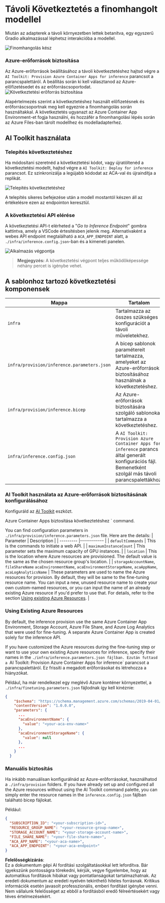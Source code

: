# Távoli Következtetés a finomhangolt modellel

Miután az adapterek a távoli környezetben lettek betanítva, egy egyszerű Gradio alkalmazással léphetsz interakcióba a modellel.

![Finomhangolás kész](../../../../../translated_images/log-finetuning-res.4b3ee593f24d3096742d09375adade22b217738cab93bc1139f224e5888a1cbf.hu.png)

### Azure-erőforrások biztosítása
Az Azure-erőforrások beállításához a távoli következtetéshez hajtsd végre a `AI Toolkit: Provision Azure Container Apps for inference` parancsot a parancspalettáról. A beállítás során ki kell választanod az Azure-előfizetésedet és az erőforráscsoportodat.  
![Következtetési erőforrás biztosítása](../../../../../translated_images/command-provision-inference.b294f3ae5764ab45b83246d464ad5329b0de20cf380f75a699b4cc6b5495ca11.hu.png)

Alapértelmezés szerint a következtetéshez használt előfizetésnek és erőforráscsoportnak meg kell egyeznie a finomhangolás során használtakkal. A következtetés ugyanazt az Azure Container App Environment-et fogja használni, és hozzáfér a finomhangolási lépés során az Azure Files-ban tárolt modellhez és modelladapterhez.

## AI Toolkit használata

### Telepítés következtetéshez  
Ha módosítani szeretnéd a következtetési kódot, vagy újratöltenéd a következtetési modellt, hajtsd végre a `AI Toolkit: Deploy for inference` parancsot. Ez szinkronizálja a legújabb kódodat az ACA-val és újraindítja a replikát.

![Telepítés következtetéshez](../../../../../translated_images/command-deploy.cb6508c973d6257e649aa4f262d3c170a374da3e9810a4f3d9e03935408a592b.hu.png)

A telepítés sikeres befejezése után a modell mostantól készen áll az értékelésre ezen az endpointon keresztül.

### A következtetési API elérése

A következtetési API-t elérheted a "*Go to Inference Endpoint*" gombra kattintva, amely a VSCode értesítésben jelenik meg. Alternatívaként a webes API endpoint megtalálható a `ACA_APP_ENDPOINT` alatt, a `./infra/inference.config.json`-ban és a kimeneti panelen.

![Alkalmazás végpontja](../../../../../translated_images/notification-deploy.00f4267b7aa6a18cfaaec83a7831b5d09311d5d96a70bb4c9d651ea4a41a8af7.hu.png)

> **Megjegyzés:** A következtetési végpont teljes működőképessége néhány percet is igénybe vehet.

## A sablonhoz tartozó következtetési komponensek

| Mappa | Tartalom |
| ------ |--------- |
| `infra` | Tartalmazza az összes szükséges konfigurációt a távoli műveletekhez. |
| `infra/provision/inference.parameters.json` | A bicep sablonok paramétereit tartalmazza, amelyeket az Azure-erőforrások biztosításához használnak a következtetéshez. |
| `infra/provision/inference.bicep` | Az Azure-erőforrások biztosítására szolgáló sablonokat tartalmazza a következtetéshez. |
| `infra/inference.config.json` | A `AI Toolkit: Provision Azure Container Apps for inference` parancs által generált konfigurációs fájl. Bemenetként szolgál más távoli parancspalettákhoz. |

### AI Toolkit használata az Azure-erőforrások biztosításának konfigurálásához
Konfiguráld az [AI Toolkit](https://marketplace.visualstudio.com/items?itemName=ms-windows-ai-studio.windows-ai-studio) eszközt.

Azure Container Apps biztosítása következtetéshez ` command.

You can find configuration parameters in `./infra/provision/inference.parameters.json` file. Here are the details:
| Parameter | Description |
| --------- |------------ |
| `defaultCommands` | This is the commands to initiate a web API. |
| `maximumInstanceCount` | This parameter sets the maximum capacity of GPU instances. |
| `location` | This is the location where Azure resources are provisioned. The default value is the same as the chosen resource group's location. |
| `storageAccountName`, `fileShareName` `acaEnvironmentName`, `acaEnvironmentStorageName`, `acaAppName`,  `acaLogAnalyticsName` | These parameters are used to name the Azure resources for provision. By default, they will be same to the fine-tuning resource name. You can input a new, unused resource name to create your own custom-named resources, or you can input the name of an already existing Azure resource if you'd prefer to use that. For details, refer to the section [Using existing Azure Resources](../../../../../md/01.Introduction/03). |

### Using Existing Azure Resources

By default, the inference provision use the same Azure Container App Environment, Storage Account, Azure File Share, and Azure Log Analytics that were used for fine-tuning. A separate Azure Container App is created solely for the inference API. 

If you have customized the Azure resources during the fine-tuning step or want to use your own existing Azure resources for inference, specify their names in the `./infra/inference.parameters.json fájlban. Ezután futtasd a `AI Toolkit: Provision Azure Container Apps for inference` parancsot a parancspalettáról. Ez frissíti a megadott erőforrásokat és létrehozza a hiányzókat.

Például, ha már rendelkezel egy meglévő Azure konténer környezettel, a `./infra/finetuning.parameters.json` fájlodnak így kell kinéznie:

```json
{
    "$schema": "https://schema.management.azure.com/schemas/2019-04-01/deploymentParameters.json#",
    "contentVersion": "1.0.0.0",
    "parameters": {
      ...
      "acaEnvironmentName": {
        "value": "<your-aca-env-name>"
      },
      "acaEnvironmentStorageName": {
        "value": null
      },
      ...
    }
  }
```

### Manuális biztosítás  
Ha inkább manuálisan konfigurálnád az Azure-erőforrásokat, használhatod a `./infra/provision` folders. If you have already set up and configured all the Azure resources without using the AI Toolkit command palette, you can simply enter the resource names in the `inference.config.json` fájlban található bicep fájlokat.

Például:

```json
{
  "SUBSCRIPTION_ID": "<your-subscription-id>",
  "RESOURCE_GROUP_NAME": "<your-resource-group-name>",
  "STORAGE_ACCOUNT_NAME": "<your-storage-account-name>",
  "FILE_SHARE_NAME": "<your-file-share-name>",
  "ACA_APP_NAME": "<your-aca-name>",
  "ACA_APP_ENDPOINT": "<your-aca-endpoint>"
}
```

**Felelősségkizárás**:  
Ez a dokumentum gépi AI fordítási szolgáltatásokkal lett lefordítva. Bár igyekszünk pontosságra törekedni, kérjük, vegye figyelembe, hogy az automatikus fordítások hibákat vagy pontatlanságokat tartalmazhatnak. Az eredeti dokumentum az eredeti nyelvén tekinthető hiteles forrásnak. Kritikus információk esetén javasolt professzionális, emberi fordítást igénybe venni. Nem vállalunk felelősséget az ebből a fordításból eredő félreértésekért vagy téves értelmezésekért.